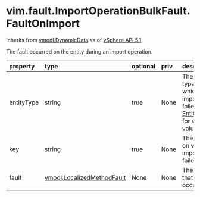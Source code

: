 vim.fault.ImportOperationBulkFault.FaultOnImport
================================================
inherits from [vmodl.DynamicData](docs/vmodl.DynamicData.md)
as of [vSphere API 5.1](vim.version.md#vim.version.version8)


The fault occurred on the entity during an import operation.

| property | type | optional | priv | desc |
|:---------|:-----|:---------|:-----|:-----|
| entityType | string | true | None | The entity type on which import failed. See <a href="vim.dvs.EntityBackup.EntityType.md">EntityType</a>   for valid values |
| key | string | true | None | The key on which import failed |
| fault | [vmodl.LocalizedMethodFault](vmodl.LocalizedMethodFault.md "vmodl.LocalizedMethodFault") | None | None | The fault that occurred. |


